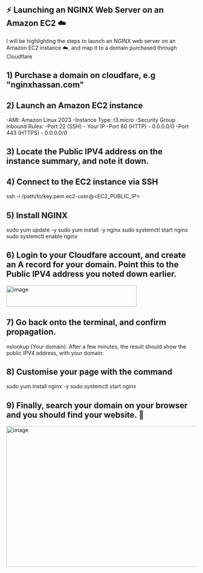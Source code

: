 ## :zap: Launching an NGINX Web Server on an Amazon EC2 :cloud:

I will be highlighting the steps to launch an NGINX web server on an Amazon EC2 instance :cloud:, and map it to a domain purchased through Cloudflare

## 1) Purchase a domain on cloudfare, e.g "nginxhassan.com"

## 2) Launch an Amazon EC2 instance 
-AMI: Amazon Linux 2023
-Instance Type: t3.micro
-Security Group Inbound Rules:
-Port 22 (SSH) - Your IP
-Port 80 (HTTP) - 0.0.0.0/0
-Port 443 (HTTPS) - 0.0.0.0/0

## 3) Locate the Public IPV4 address on the instance summary, and note it down. 

## 4) Connect to the EC2 instance via SSH
ssh -i /path/to/key.pem ec2-user@<EC2_PUBLIC_IP>

## 5) Install NGINX
sudo yum update -y
sudo yum install -y nginx
sudo systemctl start nginx
sudo systemctl enable nginx

## 6) Login to your Cloudfare account, and create an A record for your domain. Point this to the Public IPV4 address you noted down earlier. 

<img width="345" height="56" alt="image" src="https://github.com/user-attachments/assets/78851876-e6b7-4af4-a23c-da181b57aa35" />

## 7) Go back onto the terminal, and confirm propagation.

nslookup (Your domain).
After a few minutes, the result should show the public IPV4 address, with your domain:

## 8) Customise your page with the command

sudo yum install nginx -y sudo systemctl start nginx

## 9) Finally, search your domain on your browser and you should find your website. :clap:
<img width="959" height="373" alt="image" src="https://github.com/user-attachments/assets/e1d9be67-76a2-4e2f-aa60-5b366cdd4d7c" />
